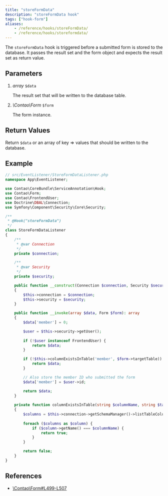 ```yaml
---
title: "storeFormData"
description: "storeFormData hook"
tags: ["hook-form"]
aliases:
    - /reference/hooks/storeFormData/
    - /reference/hooks/storeformdata/
---
```



The `storeFormData` hook is triggered before a submitted form is stored to the
database. It passes the result set and the form object and expects the result
set as return value.


## Parameters

1. *array* `$data`

    The result set that will be written to the database table.

2. *\Contao\Form* `$form`

    The form instance.


## Return Values

Return `$data` or an array of key => values that should be written to the
database.


## Example

```php
// src/EventListener/StoreFormDataListener.php
namespace App\EventListener;

use Contao\CoreBundle\ServiceAnnotation\Hook;
use Contao\Form;
use Contao\FrontendUser;
use Doctrine\DBAL\Connection;
use Symfony\Component\Security\Core\Security;

/**
 * @Hook("storeFormData")
 */
class StoreFormDataListener
{
    /**
     * @var Connection
     */
    private $connection;

    /**
     * @var Security
     */
    private $security;

    public function __construct(Connection $connection, Security $security)
    {
        $this->connection = $connection;
        $this->security = $security;
    }

    public function __invoke(array $data, Form $form): array
    {
        $data['member'] = 0;

        $user = $this->security->getUser();
       
        if (!$user instanceof FrontendUser) {
            return $data;
        }   

        if (!$this->columnExistsInTable('member', $form->targetTable)) {
            return $data;
        }

        // Also store the member ID who submitted the form
        $data['member'] = $user->id;

        return $data;
    }
    
    private function columnExistsInTable(string $columnName, string $tableName): bool
    {
        $columns = $this->connection->getSchemaManager()->listTableColumns($tableName);
            
        foreach ($columns as $column) {
            if ($column->getName() === $columnName) {
                return true;
            }
        }

        return false;
    }
}
```


## References

* [\Contao\Form#L499-L507](https://github.com/contao/contao/blob/4.7.6/core-bundle/src/Resources/contao/forms/Form.php#L499-L507)
